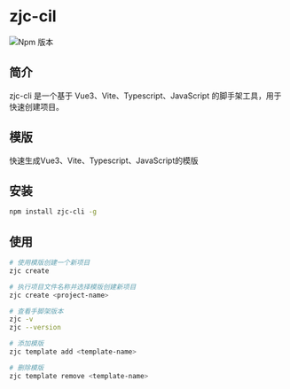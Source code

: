 # zjc-cil
![Npm 版本](https://img.shields.io/badge/zjc-cil_v0.0.1-green)


## 简介

zjc-cli 是一个基于 Vue3、Vite、Typescript、JavaScript 的脚手架工具，用于快速创建项目。

## 模版

快速生成Vue3、Vite、Typescript、JavaScript的模版

## 安装

```bash
npm install zjc-cli -g
```

## 使用

```bash
# 使用模版创建一个新项目
zjc create

# 执行项目文件名称并选择模版创建新项目
zjc create <project-name>

# 查看手脚架版本
zjc -v
zjc --version

# 添加模版
zjc template add <template-name>

# 删除模版
zjc template remove <template-name>

```
